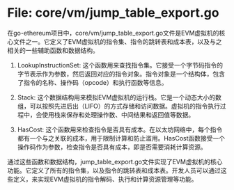 # File: core/vm/jump_table_export.go

在go-ethereum项目中，core/vm/jump_table_export.go文件是EVM虚拟机的核心文件之一。它定义了EVM虚拟机的指令集、指令的跳转表和成本表，以及与之相关的一些辅助函数和数据结构。

1. LookupInstructionSet: 这个函数用来查找指令集。它接受一个字节码指令的字节表示作为参数，然后返回对应的指令对象。指令对象是一个结构体，包含了指令的名称、操作码（opcode）和执行函数等信息。

2. Stack: 这个数据结构用来模拟EVM虚拟机的运行栈。它是一个动态大小的数组，可以按照先进后出（LIFO）的方式存储和访问数据。虚拟机的指令执行过程中，会使用栈来保存和处理操作数、中间结果和返回值等数据。

3. HasCost: 这个函数用来检查指令是否具有成本。在以太坊网络中，每个指令都有一个与之关联的成本，用于限制计算和防止滥用。HasCost函数接受一个操作码作为参数，检查指令是否具有成本，即是否需要消耗计算资源。

通过这些函数和数据结构，jump_table_export.go文件实现了EVM虚拟机的核心功能。它定义了所有的指令集，以及指令的跳转表和成本表。开发人员可以通过这些定义，来实现EVM虚拟机的指令解码、执行和计算资源管理等功能。

